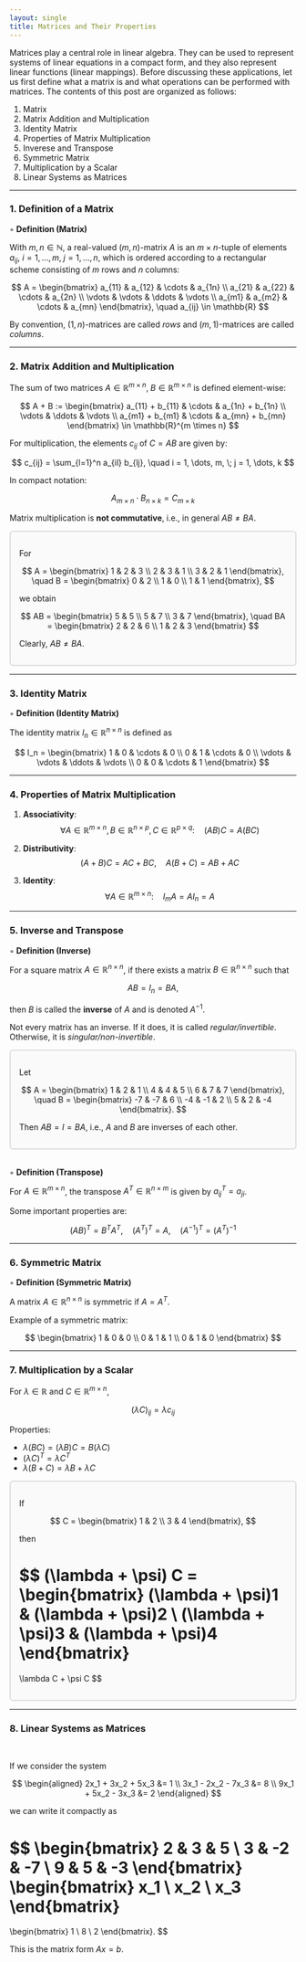 ```yaml
---
layout: single
title: Matrices and Their Properties
---
```


Matrices play a central role in linear algebra. They can be used to represent systems of linear equations in a compact form, and they also represent linear functions (linear mappings). Before discussing these applications, let us first define what a matrix is and what operations can be performed with matrices. The contents of this post are organized as follows: 

1. Matrix  
2. Matrix Addition and Multiplication
3. Identity Matrix
4. Properties of Matrix Multiplication
5. Inverese and Transpose
6. Symmetric Matrix
7. Multiplication by a Scalar
8. Linear Systems as Matrices

---
### 1. Definition of a Matrix 

◦ **Definition (Matrix)**

With $m, n \in \mathbb{N}$, a real-valued $(m,n)$-matrix $A$ is an $m \times n$-tuple of elements $a_{ij}$, $i = 1, \dots, m, \; j = 1, \dots, n$, which is ordered according to a rectangular scheme consisting of $m$ rows and $n$ columns:

$$
A =
\begin{bmatrix}
a_{11} & a_{12} & \cdots & a_{1n} \\
a_{21} & a_{22} & \cdots & a_{2n} \\
\vdots & \vdots & \ddots & \vdots \\
a_{m1} & a_{m2} & \cdots & a_{mn}
\end{bmatrix}, 
\quad a_{ij} \in \mathbb{R}
$$

By convention, $(1,n)$-matrices are called *rows* and $(m,1)$-matrices are called *columns*.  

---

### 2. Matrix Addition and Multiplication

The sum of two matrices $A \in \mathbb{R}^{m \times n}, \; B \in \mathbb{R}^{m \times n}$ is defined element-wise:

$$
A + B :=
\begin{bmatrix}
a_{11} + b_{11} & \cdots & a_{1n} + b_{1n} \\
\vdots & \ddots & \vdots \\
a_{m1} + b_{m1} & \cdots & a_{mn} + b_{mn}
\end{bmatrix}
\in \mathbb{R}^{m \times n}
$$

For multiplication, the elements $c_{ij}$ of $C = AB$ are given by:

$$
c_{ij} = \sum_{l=1}^n a_{il} b_{lj}, 
\quad i = 1, \dots, m, \; j = 1, \dots, k
$$

In compact notation:

$$
A_{m \times n} \cdot B_{n \times k} = C_{m \times k}
$$

Matrix multiplication is **not commutative**, i.e., in general $AB \neq BA$.

<div style="border: 2px solid #ddd; padding: 15px; border-radius: 6px; background: #fafafa;">

For  

$$
A = \begin{bmatrix}
1 & 2 & 3 \\
2 & 3 & 1 \\
3 & 2 & 1
\end{bmatrix}, 
\quad 
B = \begin{bmatrix}
0 & 2 \\
1 & 0 \\
1 & 1
\end{bmatrix},
$$

we obtain  

$$
AB = \begin{bmatrix}
5 & 5 \\
5 & 7 \\
3 & 7
\end{bmatrix}, 
\quad
BA = \begin{bmatrix}
2 & 2 & 6 \\
1 & 2 & 3
\end{bmatrix}
$$  

Clearly, $AB \neq BA$.

</div>

---
### 3. Identity Matrix

◦ **Definition (Identity Matrix)**

The identity matrix $I_n \in \mathbb{R}^{n \times n}$ is defined as

$$
I_n =
\begin{bmatrix}
1 & 0 & \cdots & 0 \\
0 & 1 & \cdots & 0 \\
\vdots & \vdots & \ddots & \vdots \\
0 & 0 & \cdots & 1
\end{bmatrix}
$$

---
### 4. Properties of Matrix Multiplication

1. **Associativity**:  
   $$
   \forall A \in \mathbb{R}^{m \times n}, B \in \mathbb{R}^{n \times p}, C \in \mathbb{R}^{p \times q}: \quad (AB)C = A(BC)
   $$

2. **Distributivity**:  
   $$
   (A + B)C = AC + BC, \quad A(B + C) = AB + AC
   $$

3. **Identity**:  
   $$
   \forall A \in \mathbb{R}^{m \times n}: \quad I_m A = A I_n = A
   $$

---
### 5. Inverse and Transpose

◦ **Definition (Inverse)**

For a square matrix $A \in \mathbb{R}^{n \times n}$, if there exists a matrix $B \in \mathbb{R}^{n \times n}$ such that  

$$
AB = I_n = BA,
$$  

then $B$ is called the **inverse** of $A$ and is denoted $A^{-1}$.

Not every matrix has an inverse. If it does, it is called *regular/invertible*. Otherwise, it is *singular/non-invertible*.  

<div style="border: 2px solid #ddd; padding: 15px; border-radius: 6px; background: #fafafa;">

Let  

$$
A = \begin{bmatrix}
1 & 2 & 1 \\
4 & 4 & 5 \\
6 & 7 & 7
\end{bmatrix}, 
\quad 
B = \begin{bmatrix}
-7 & -7 & 6 \\
-4 & -1 & 2 \\
5 & 2 & -4
\end{bmatrix}.
$$

Then $AB = I = BA$, i.e., $A$ and $B$ are inverses of each other.

</div>

<br>

◦ **Definition (Transpose)**

For $A \in \mathbb{R}^{m \times n}$, the transpose $A^T \in \mathbb{R}^{n \times m}$ is given by $a^T_{ij} = a_{ji}$.  

Some important properties are:

$$
(AB)^T = B^T A^T, 
\quad (A^T)^T = A,
\quad (A^{-1})^T = (A^T)^{-1}
$$

---

### 6. Symmetric Matrix

◦ **Definition (Symmetric Matrix)**

A matrix $A \in \mathbb{R}^{n \times n}$ is symmetric if $A = A^T$.

Example of a symmetric matrix:

$$
\begin{bmatrix}
1 & 0 & 0 \\
0 & 1 & 1 \\
0 & 1 & 0
\end{bmatrix}
$$

---

### 7. Multiplication by a Scalar

For $\lambda \in \mathbb{R}$ and $C \in \mathbb{R}^{m \times n}$,  

$$
(\lambda C)_{ij} = \lambda c_{ij}
$$

Properties:  

- $\lambda (BC) = (\lambda B) C = B(\lambda C)$  
- $(\lambda C)^T = \lambda C^T$  
- $\lambda (B + C) = \lambda B + \lambda C$  

<div style="border: 2px solid #ddd; padding: 15px; border-radius: 6px; background: #fafafa;">

If  

$$
C = \begin{bmatrix}
1 & 2 \\
3 & 4
\end{bmatrix},
$$

then  

$$
(\lambda + \psi) C =
\begin{bmatrix}
(\lambda + \psi)1 & (\lambda + \psi)2 \\
(\lambda + \psi)3 & (\lambda + \psi)4
\end{bmatrix}
=
\lambda C + \psi C
$$

</div>

---
### 8. Linear Systems as Matrices

<br>

If we consider the system

$$
\begin{aligned}
2x_1 + 3x_2 + 5x_3 &= 1 \\
3x_1 - 2x_2 - 7x_3 &= 8 \\
9x_1 + 5x_2 - 3x_3 &= 2
\end{aligned}
$$

we can write it compactly as

$$
\begin{bmatrix}
2 & 3 & 5 \\
3 & -2 & -7 \\
9 & 5 & -3
\end{bmatrix}
\begin{bmatrix}
x_1 \\
x_2 \\
x_3
\end{bmatrix}
=
\begin{bmatrix}
1 \\
8 \\
2
\end{bmatrix}.
$$

This is the matrix form $Ax = b$. 
